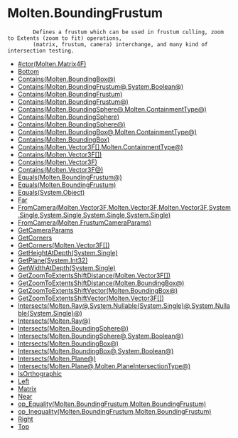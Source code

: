 ﻿  
# Molten.BoundingFrustum

            Defines a frustum which can be used in frustum culling, zoom to Extents (zoom to fit) operations, 
            (matrix, frustum, camera) interchange, and many kind of intersection testing.
            
  
*  [#ctor(Molten.Matrix4F)](docs/Molten.Math/Molten/BoundingFrustum/#ctor.md)  
*  [Bottom](docs/Molten.Math/Molten/BoundingFrustum/Bottom.md)  
*  [Contains(Molten.BoundingBox@)](docs/Molten.Math/Molten/BoundingFrustum/Contains.md)  
*  [Contains(Molten.BoundingFrustum@,System.Boolean@)](docs/Molten.Math/Molten/BoundingFrustum/Contains.md)  
*  [Contains(Molten.BoundingFrustum)](docs/Molten.Math/Molten/BoundingFrustum/Contains.md)  
*  [Contains(Molten.BoundingFrustum@)](docs/Molten.Math/Molten/BoundingFrustum/Contains.md)  
*  [Contains(Molten.BoundingSphere@,Molten.ContainmentType@)](docs/Molten.Math/Molten/BoundingFrustum/Contains.md)  
*  [Contains(Molten.BoundingSphere)](docs/Molten.Math/Molten/BoundingFrustum/Contains.md)  
*  [Contains(Molten.BoundingSphere@)](docs/Molten.Math/Molten/BoundingFrustum/Contains.md)  
*  [Contains(Molten.BoundingBox@,Molten.ContainmentType@)](docs/Molten.Math/Molten/BoundingFrustum/Contains.md)  
*  [Contains(Molten.BoundingBox)](docs/Molten.Math/Molten/BoundingFrustum/Contains.md)  
*  [Contains(Molten.Vector3F[],Molten.ContainmentType@)](docs/Molten.Math/Molten/BoundingFrustum/Contains.md)  
*  [Contains(Molten.Vector3F[])](docs/Molten.Math/Molten/BoundingFrustum/Contains.md)  
*  [Contains(Molten.Vector3F)](docs/Molten.Math/Molten/BoundingFrustum/Contains.md)  
*  [Contains(Molten.Vector3F@)](docs/Molten.Math/Molten/BoundingFrustum/Contains.md)  
*  [Equals(Molten.BoundingFrustum@)](docs/Molten.Math/Molten/BoundingFrustum/Equals.md)  
*  [Equals(Molten.BoundingFrustum)](docs/Molten.Math/Molten/BoundingFrustum/Equals.md)  
*  [Equals(System.Object)](docs/Molten.Math/Molten/BoundingFrustum/Equals.md)  
*  [Far](docs/Molten.Math/Molten/BoundingFrustum/Far.md)  
*  [FromCamera(Molten.Vector3F,Molten.Vector3F,Molten.Vector3F,System.Single,System.Single,System.Single,System.Single)](docs/Molten.Math/Molten/BoundingFrustum/FromCamera.md)  
*  [FromCamera(Molten.FrustumCameraParams)](docs/Molten.Math/Molten/BoundingFrustum/FromCamera.md)  
*  [GetCameraParams](docs/Molten.Math/Molten/BoundingFrustum/GetCameraParams.md)  
*  [GetCorners](docs/Molten.Math/Molten/BoundingFrustum/GetCorners.md)  
*  [GetCorners(Molten.Vector3F[])](docs/Molten.Math/Molten/BoundingFrustum/GetCorners.md)  
*  [GetHeightAtDepth(System.Single)](docs/Molten.Math/Molten/BoundingFrustum/GetHeightAtDepth.md)  
*  [GetPlane(System.Int32)](docs/Molten.Math/Molten/BoundingFrustum/GetPlane.md)  
*  [GetWidthAtDepth(System.Single)](docs/Molten.Math/Molten/BoundingFrustum/GetWidthAtDepth.md)  
*  [GetZoomToExtentsShiftDistance(Molten.Vector3F[])](docs/Molten.Math/Molten/BoundingFrustum/GetZoomToExtentsShiftDistance.md)  
*  [GetZoomToExtentsShiftDistance(Molten.BoundingBox@)](docs/Molten.Math/Molten/BoundingFrustum/GetZoomToExtentsShiftDistance.md)  
*  [GetZoomToExtentsShiftVector(Molten.BoundingBox@)](docs/Molten.Math/Molten/BoundingFrustum/GetZoomToExtentsShiftVector.md)  
*  [GetZoomToExtentsShiftVector(Molten.Vector3F[])](docs/Molten.Math/Molten/BoundingFrustum/GetZoomToExtentsShiftVector.md)  
*  [Intersects(Molten.Ray@,System.Nullable{System.Single}@,System.Nullable{System.Single}@)](docs/Molten.Math/Molten/BoundingFrustum/Intersects.md)  
*  [Intersects(Molten.Ray@)](docs/Molten.Math/Molten/BoundingFrustum/Intersects.md)  
*  [Intersects(Molten.BoundingSphere@)](docs/Molten.Math/Molten/BoundingFrustum/Intersects.md)  
*  [Intersects(Molten.BoundingSphere@,System.Boolean@)](docs/Molten.Math/Molten/BoundingFrustum/Intersects.md)  
*  [Intersects(Molten.BoundingBox@)](docs/Molten.Math/Molten/BoundingFrustum/Intersects.md)  
*  [Intersects(Molten.BoundingBox@,System.Boolean@)](docs/Molten.Math/Molten/BoundingFrustum/Intersects.md)  
*  [Intersects(Molten.Plane@)](docs/Molten.Math/Molten/BoundingFrustum/Intersects.md)  
*  [Intersects(Molten.Plane@,Molten.PlaneIntersectionType@)](docs/Molten.Math/Molten/BoundingFrustum/Intersects.md)  
*  [IsOrthographic](docs/Molten.Math/Molten/BoundingFrustum/IsOrthographic.md)  
*  [Left](docs/Molten.Math/Molten/BoundingFrustum/Left.md)  
*  [Matrix](docs/Molten.Math/Molten/BoundingFrustum/Matrix.md)  
*  [Near](docs/Molten.Math/Molten/BoundingFrustum/Near.md)  
*  [op_Equality(Molten.BoundingFrustum,Molten.BoundingFrustum)](docs/Molten.Math/Molten/BoundingFrustum/op_Equality.md)  
*  [op_Inequality(Molten.BoundingFrustum,Molten.BoundingFrustum)](docs/Molten.Math/Molten/BoundingFrustum/op_Inequality.md)  
*  [Right](docs/Molten.Math/Molten/BoundingFrustum/Right.md)  
*  [Top](docs/Molten.Math/Molten/BoundingFrustum/Top.md)